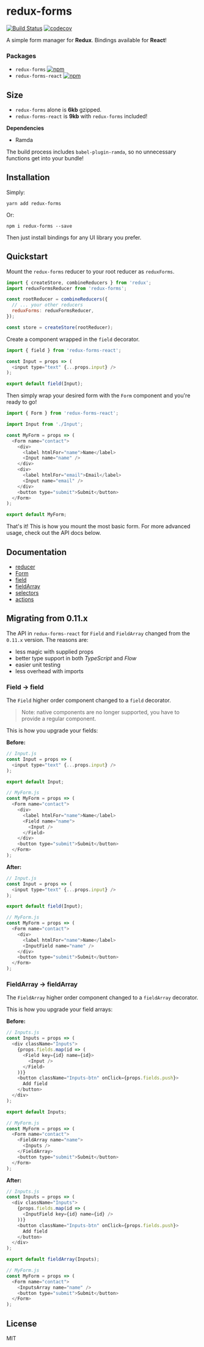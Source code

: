 # redux-forms

[![Build Status](https://travis-ci.org/oreqizer/redux-forms.svg?branch=master)](https://travis-ci.org/oreqizer/redux-forms)
[![codecov](https://codecov.io/gh/oreqizer/redux-forms/branch/master/graph/badge.svg)](https://codecov.io/gh/oreqizer/redux-forms)

A simple form manager for **Redux**. Bindings available for **React**!

### Packages

* `redux-forms` [![npm](https://img.shields.io/npm/v/redux-forms.svg)](https://www.npmjs.com/package/redux-forms)
* `redux-forms-react` [![npm](https://img.shields.io/npm/v/redux-forms-react.svg)](https://www.npmjs.com/package/redux-forms-react)

## Size

* `redux-forms` alone is **6kb** gzipped.
* `redux-forms-react` is **9kb** with `redux-forms` included!

**Dependencies**

* Ramda

The build process includes `babel-plugin-ramda`, so no unnecessary functions get into your bundle!

## Installation

Simply:

`yarn add redux-forms`

Or:

`npm i redux-forms --save`

Then just install bindings for any UI library you prefer.

## Quickstart

Mount the `redux-forms` reducer to your root reducer as `reduxForms`.

```js
import { createStore, combineReducers } from 'redux';
import reduxFormsReducer from 'redux-forms';

const rootReducer = combineReducers({
  // ... your other reducers
  reduxForms: reduxFormsReducer,
});

const store = createStore(rootReducer);
```

Create a component wrapped in the `field` decorator.

```js
import { field } from 'redux-forms-react';

const Input = props => (
  <input type="text" {...props.input} />
);

export default field(Input);
```

Then simply wrap your desired form with the `Form` component and you're ready to go!

```js
import { Form } from 'redux-forms-react';

import Input from './Input';

const MyForm = props => (
  <Form name="contact">
    <div>
      <label htmlFor="name">Name</label>
      <Input name="name" />
    </div>
    <div>
      <label htmlFor="email">Email</label>
      <Input name="email" />
    </div>
    <button type="submit">Submit</button>
  </Form>
);

export default MyForm;
```

That's it! This is how you mount the most basic form. For more advanced usage, check out the API docs below.

## Documentation

* [reducer](https://oreqizer.gitbooks.io/redux-forms/content/reducer.html)
* [Form](https://oreqizer.gitbooks.io/redux-forms/content/form.html)
* [field](https://oreqizer.gitbooks.io/redux-forms/content/field.html)
* [fieldArray](https://oreqizer.gitbooks.io/redux-forms/content/fieldarray.html)
* [selectors](https://oreqizer.gitbooks.io/redux-forms/content/selectors.html)
* [actions](https://oreqizer.gitbooks.io/redux-forms/content/actions.html)

## Migrating from 0.11.x

The API in `redux-forms-react` for `Field` and `FieldArray` changed from the `0.11.x` version. The reasons are:

* less magic with supplied props
* better type support in both _TypeScript_ and _Flow_
* easier unit testing
* less overhead with imports

### Field -> field

The `Field` higher order component changed to a `field` decorator. 

> Note: native components are no longer supported, you have to provide a regular component.

This is how you upgrade your fields:

**Before:**
```js
// Input.js
const Input = props => (
  <input type="text" {...props.input} />
);

export default Input;

// MyForm.js
const MyForm = props => (
  <Form name="contact">
    <div>
      <label htmlFor="name">Name</label>
      <Field name="name">
        <Input />
      </Field>
    </div>
    <button type="submit">Submit</button>
  </Form>
);
```

**After:**
```js
// Input.js
const Input = props => (
  <input type="text" {...props.input} />
);

export default field(Input);

// MyForm.js
const MyForm = props => (
  <Form name="contact">
    <div>
      <label htmlFor="name">Name</label>
      <InputField name="name" />
    </div>
    <button type="submit">Submit</button>
  </Form>
);
```

### FieldArray -> fieldArray

The `FieldArray` higher order component changed to a `fieldArray` decorator.

This is how you upgrade your field arrays:

**Before:**
```js
// Inputs.js
const Inputs = props => (
  <div className="Inputs">
    {props.fields.map(id => (
      <Field key={id} name={id}>
        <Input />
      </Field>
    ))}
    <button className="Inputs-btn" onClick={props.fields.push}>
      Add field
    </button>
  </div>
);

export default Inputs;

// MyForm.js
const MyForm = props => (
  <Form name="contact">
    <FieldArray name="name">
      <Inputs />
    </FieldArray>
    <button type="submit">Submit</button>
  </Form>
);
```

**After:**
```js
// Inputs.js
const Inputs = props => (
  <div className="Inputs">
    {props.fields.map(id => (
      <InputField key={id} name={id} />
    ))}
    <button className="Inputs-btn" onClick={props.fields.push}>
      Add field
    </button>
  </div>
);

export default fieldArray(Inputs);

// MyForm.js
const MyForm = props => (
  <Form name="contact">
    <InputsArray name="name" />
    <button type="submit">Submit</button>
  </Form>
);
```

## License

MIT
